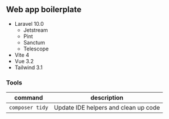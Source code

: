 ## Web app boilerplate

- Laravel 10.0
    - Jetstream
    - Pint
    - Sanctum
    - Telescope
- Vite 4
- Vue 3.2
- Tailwind 3.1

### Tools

| command | description |
| --- | --- |
| `composer tidy` | Update IDE helpers and clean up code |
